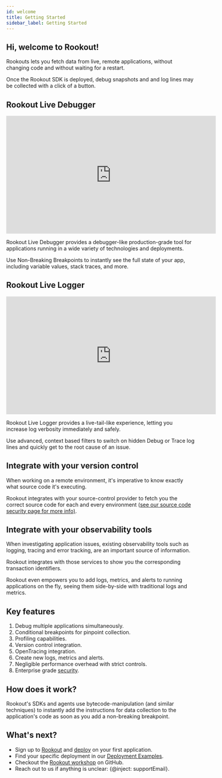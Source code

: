 ```yaml
---
id: welcome
title: Getting Started
sidebar_label: Getting Started
---
```


## Hi, welcome to Rookout!

Rookouts lets you fetch data from live, remote applications, without changing code and without waiting for a restart.

Once the Rookout SDK is deployed, debug snapshots and and log lines may be collected with a click of a button.

## Rookout Live Debugger

<iframe width="560" height="315" src="https://www.youtube.com/embed/3U99qdYKNmw" title="YouTube video player" frameborder="0" allow="accelerometer; autoplay; clipboard-write; encrypted-media; gyroscope; picture-in-picture" allowfullscreen></iframe>

Rookout Live Debugger provides a debugger-like production-grade tool for applications running in a wide variety of technologies and deployments.

Use Non-Breaking Breakpoints to instantly see the full state of your app, including variable values, stack traces, and more.

## Rookout Live Logger

<iframe width="560" height="315" src="https://www.youtube.com/embed/YvbfaNbEQo4" title="YouTube video player" frameborder="0" allow="accelerometer; autoplay; clipboard-write; encrypted-media; gyroscope; picture-in-picture" allowfullscreen></iframe>

Rookout Live Logger provides a live-tail-like experience, letting you increase log verbosity immediately and safely.

Use advanced, context based filters to switch on hidden Debug or Trace log lines and quickly get to the root cause of an issue.

## Integrate with your version control

When working on a remote environment, it's imperative to know exactly what source code it's executing.

Rookout integrates with your source-control provider to fetch you the correct source code for each and every environment ([see our source code security page for more info)](https://www.rookout.com/security/source-code-security).

## Integrate with your observability tools

When investigating application issues, existing observability tools such as logging, tracing and error tracking, are an important source of information.

Rookout integrates with those services to show you the corresponding transaction identifiers.

Rookout even empowers you to add logs, metrics, and alerts to running applications on the fly, seeing them side-by-side with traditional logs and metrics.

## Key features

1. Debug multiple applications simultaneously.
1. Conditional breakpoints for pinpoint collection.
2. Profiling capabilities.
3. Version control integration.
4. OpenTracing integration.
5. Create new logs, metrics and alerts.
6. Negligible performance overhead with strict controls.
7. Enterprise grade [security](https://www.rookout.com/security).

## How does it work?

Rookout's SDKs and agents use bytecode-manipulation (and similar techniques) to instantly add the instructions for data collection to the application's code as soon as you add a non-breaking breakpoint.

## What's next?

- Sign up to [Rookout](https://app.rookout.com) and [deploy](setup-intro.md) on your first application.
- Find your specific deployment in our [Deployment Examples](deployment-examples.md).
- Checkout the [Rookout workshop](https://github.com/Rookout/rookout-training) on GitHub.
- Reach out to us if anything is unclear: {@inject: supportEmail}.
